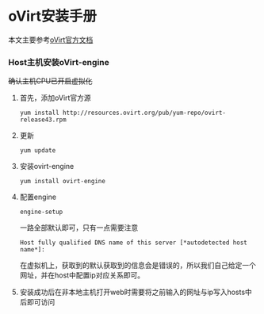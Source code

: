 # oVirt安装手册

本文主要参考[oVirt官方文档](<https://www.ovirt.org/documentation/install-guide/chap-Installing_oVirt.html>)

### Host主机安装oVirt-engine

~~确认主机CPU已开启虚拟化~~  
1. 首先，添加oVirt官方源

    ```
    yum install http://resources.ovirt.org/pub/yum-repo/ovirt-release43.rpm
    ```

2. 更新

    ```
    yum update
    ```

3. 安装ovirt-engine

    ```
    yum install ovirt-engine
    ```

4. 配置engine  

   ```
   engine-setup
   ```

   一路全部默认即可，只有一点需要注意

   ```
   Host fully qualified DNS name of this server [*autodetected host name*]:
   ```

   在虚拟机上，获取到的默认获取到的信息会是错误的，所以我们自己给定一个网址，并在host中配置ip对应关系即可。  

5. 安装成功后在非本地主机打开web时需要将之前输入的网址与ip写入hosts中后即可访问  
